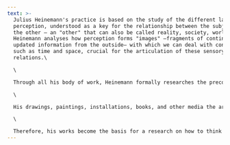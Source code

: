 ```yaml
---
text: >-
  Julius Heinemann's practice is based on the study of the different layers of
  perception, understood as a key for the relationship between the subject and
  the other – an "other" that can also be called reality, society, world, etc.
  Heinemann analyses how perception forms "images" –fragments of continuously
  updated information from the outside– with which we can deal with concepts
  such as time and space, crucial for the articulation of these sensory
  relations.\

  \

  Through all his body of work, Heinemann formally researches the preconceived ways to interpret abstract values such as scale, colour, shape, and light in order to redefine strategies to understand, from a subjective position, our relationship with what surrounds us. This approach results in the creation of new models that create an archive of personal images.\

  \

  His drawings, paintings, installations, books, and other media the artist works with, as well the collaborations with other artists, focus on developing a new vocabulary, that allows him to face up to the instability and the flow of nowness; this constant state of becoming, grasping other temporal and spatial structures.\

  \

  Therefore, his works become the basis for a research on how to think out of normative ideas in all fields of knowledge; ideas which reverberate in the conception of history, science or politics. This continued attitude of questioning what we see in physical terms, is contemplated as a tool for thinking and feeling, and as an alternative way of imagining the possibilities of a collectivity derived from individual perceptions.
---
```

